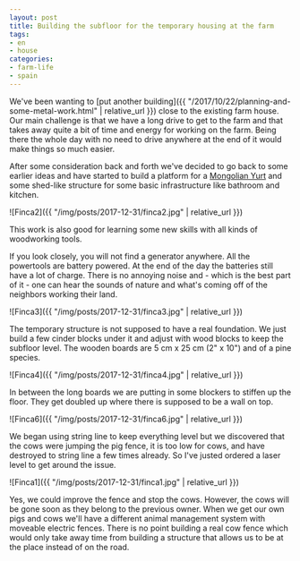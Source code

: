 ```yaml
---
layout: post
title: Building the subfloor for the temporary housing at the farm
tags:
- en
- house
categories:
- farm-life
- spain
---
```

We've been wanting to [put another building]({{ "/2017/10/22/planning-and-some-metal-work.html" | relative_url }}) close to the existing farm house. Our main challenge is that we have a long drive to get to the farm and that takes away quite a bit of time and energy for working on the farm. Being there the whole day with no need to drive anywhere at the end of it would make things so much easier.

After some consideration back and forth we've decided to go back to some earlier ideas and have started to build a platform for a [Mongolian Yurt](http://www.tipis.es) and some shed-like structure for some basic infrastructure like bathroom and kitchen.

![Finca2]({{ "/img/posts/2017-12-31/finca2.jpg" | relative_url }})

This work is also good for learning some new skills with all kinds of woodworking tools.

If you look closely, you will not find a generator anywhere. All the powertools are battery powered. At the end of the day the batteries still have a lot of charge. There is no annoying noise and - which is the best part of it - one can hear the sounds of nature and what's coming off of the neighbors working their land.

![Finca3]({{ "/img/posts/2017-12-31/finca3.jpg" | relative_url }})

The temporary structure is not supposed to have a real foundation. We just build a few cinder blocks under it and adjust with wood blocks to keep the subfloor level. The wooden boards are 5 cm x 25 cm (2" x 10") and of a pine species.

![Finca4]({{ "/img/posts/2017-12-31/finca4.jpg" | relative_url }})

In between the long boards we are putting in some blockers to stiffen up the floor. They get doubled up where there is supposed to be a wall on top.

![Finca6]({{ "/img/posts/2017-12-31/finca6.jpg" | relative_url }})

We began using string line to keep everything level but we discovered that the cows were jumping the pig fence, it is too low for cows, and have destroyed to string line a few times already. So I've justed ordered a laser level to get around the issue.

![Finca1]({{ "/img/posts/2017-12-31/finca1.jpg" | relative_url }})

Yes, we could improve the fence and stop the cows. However, the cows will be gone soon as they belong to the previous owner. When we get our own pigs and cows we'll have a different animal management system with moveable electric fences. There is no point building a real cow fence which would only take away time from building a structure that allows us to be at the place instead of on the road.